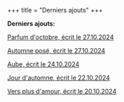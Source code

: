 +++
title = "Derniers ajouts"
+++

**Derniers ajouts:**

[Parfum d'octobre, écrit le 27.10.2024](./seasons/22_vingt_deuxieme_saison/parfum_d_octobre/)

[Automne posé, écrit le 27.10.2024](./seasons/22_vingt_deuxieme_saison/automne_pose/)

[Aube, écrit le 24.10.2024](./seasons/22_vingt_deuxieme_saison/aube/)

[Jour d'automne, écrit le 22.10.2024](./seasons/22_vingt_deuxieme_saison/jour_d_automne/)

[Vers plus d'amour, écrit le 20.10.2024](./seasons/22_vingt_deuxieme_saison/vers_plus_d_amour/)

